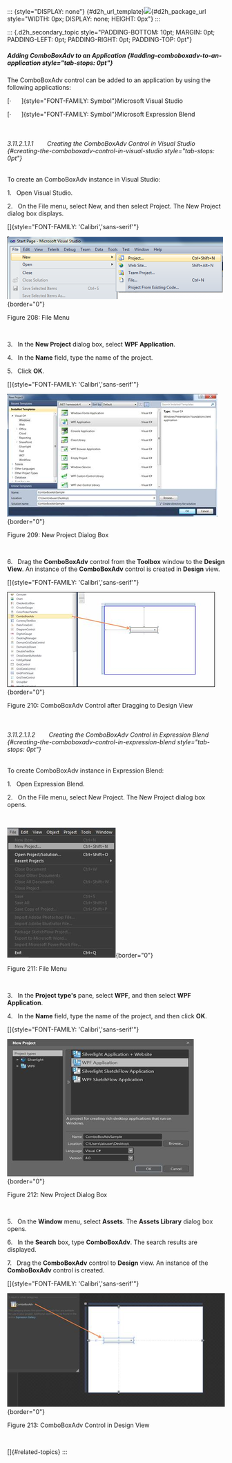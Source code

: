 ::: {style="DISPLAY: none"}
[](ms-xhelp:///?Id=d2h_url_template){#d2h_url_template}![](!package_url!){#d2h_package_url style="WIDTH: 0px; DISPLAY: none; HEIGHT: 0px"}
:::

::: {.d2h_secondary_topic style="PADDING-BOTTOM: 10pt; MARGIN: 0pt; PADDING-LEFT: 0pt; PADDING-RIGHT: 0pt; PADDING-TOP: 0pt"}
##### Adding ComboBoxAdv to an Application {#adding-comboboxadv-to-an-application style="tab-stops: 0pt"}

The ComboBoxAdv control can be added to an application by using the following applications:

[·      ]{style="FONT-FAMILY: Symbol"}Microsoft Visual Studio

[·      ]{style="FONT-FAMILY: Symbol"}Microsoft Expression Blend

 

###### 3.11.2.1.1.1        Creating the ComboBoxAdv Control in Visual Studio {#creating-the-comboboxadv-control-in-visual-studio style="tab-stops: 0pt"}

To create an ComboBoxAdv instance in Visual Studio:

1.   Open Visual Studio.

2.   On the File menu, select New, and then select Project. The New Project dialog box displays.

[]{style="FONT-FAMILY: 'Calibri','sans-serif'"} 

![](ImagesExt/image30_207.png){border="0"}

Figure 208: File Menu

 

3.   In the **New Project** dialog box, select **WPF Application**.

4.   In the **Name** field, type the name of the project.

5.   Click **OK**.

[]{style="FONT-FAMILY: 'Calibri','sans-serif'"} 

![](ImagesExt/image30_208.jpg){border="0"}

Figure 209: New Project Dialog Box

 

6.   Drag the **ComboBoxAdv** control from the **Toolbox** window to the **Design View**. An instance of the **ComboBoxAdv** control is created in **Design** view.

[]{style="FONT-FAMILY: 'Calibri','sans-serif'"} 

![](ImagesExt/image30_209.jpg){border="0"}

Figure 210: ComboBoxAdv Control after Dragging to Design View

 

###### 3.11.2.1.1.2        Creating the ComboBoxAdv Control in Expression Blend {#creating-the-comboboxadv-control-in-expression-blend style="tab-stops: 0pt"}

To create ComboBoxAdv instance in Expression Blend:

1.   Open Expression Blend.

2.   On the File menu, select New Project. The New Project dialog box opens.

 

![](ImagesExt/image30_210.jpg){border="0"}

Figure 211: File Menu

 

3.   In the **Project type's** pane, select **WPF**, and then select **WPF Application**.

4.   In the **Name** field, type the name of the project, and then click **OK**.

[]{style="FONT-FAMILY: 'Calibri','sans-serif'"} 

![](ImagesExt/image30_211.jpg){border="0"}

Figure 212: New Project Dialog Box

 

5.   On the **Window** menu, select **Assets**. The **Assets Library** dialog box opens.

6.   In the **Search** box, type **ComboBoxAdv**. The search results are displayed.

7.   Drag the **ComboBoxAdv** control to **Design** view. An instance of the **ComboBoxAdv** control is created.

[]{style="FONT-FAMILY: 'Calibri','sans-serif'"} 

![](ImagesExt/image30_212.jpg){border="0"}

Figure 213: ComboBoxAdv Control in Design View

 

[]{#related-topics}
:::
